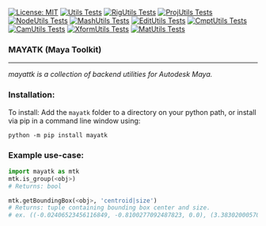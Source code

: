 [![License: MIT](https://img.shields.io/badge/License-MIT-blue.svg)](https://opensource.org/licenses/MIT)
[![Utils Tests](https://img.shields.io/badge/Utils-Passing-brightgreen.svg)](../test/utils_test.py#UtilsTest)
[![RigUtils Tests](https://img.shields.io/badge/Utils-Passing-brightgreen.svg)](../test/rig_utils_test.py#RigUtilsTest)
[![ProjUtils Tests](https://img.shields.io/badge/Utils-Passing-brightgreen.svg)](../test/proj_utils_test.py#ProjUtilsTest)
[![NodeUtils Tests](https://img.shields.io/badge/Utils-Passing-brightgreen.svg)](../test/node_utils_test.py#NodeUtilsTest)
[![MashUtils Tests](https://img.shields.io/badge/Utils-Passing-brightgreen.svg)](../test/mash_utils_test.py#MashUtilsTest)
[![EditUtils Tests](https://img.shields.io/badge/Utils-Passing-brightgreen.svg)](../test/edit_utils_test.py#EditUtilsTest)
[![CmptUtils Tests](https://img.shields.io/badge/Utils-Passing-brightgreen.svg)](../test/cmpt_utils_test.py#CmptUtilsTest)
[![CamUtils Tests](https://img.shields.io/badge/Utils-Passing-brightgreen.svg)](../test/cam_utils_test.py#CamUtilsTest)
[![XformUtils Tests](https://img.shields.io/badge/Utils-Passing-brightgreen.svg)](../test/xform_utils_test.py#XformUtilsTest)
[![MatUtils Tests](https://img.shields.io/badge/Utils-Passing-brightgreen.svg)](../test/mat_utils_test.py#MatUtilsTest)


### MAYATK (Maya Toolkit)

---
<!-- short_description_start -->
*mayattk is a collection of backend utilities for Autodesk Maya.*
<!-- short_description_end -->

### Installation:

To install:
Add the `mayatk` folder to a directory on your python path, or
install via pip in a command line window using:
```
python -m pip install mayatk
```

### Example use-case:
```python
import mayatk as mtk
mtk.is_group(<obj>)
# Returns: bool

mtk.getBoundingBox(<obj>, 'centroid|size') 
# Returns: tuple containing bounding box center and size.
# ex. ((-0.02406523456116849, -0.8100277092487823, 0.0), (3.3830200057098523, 4.0155477063595555, 3.40770764056194))
```
